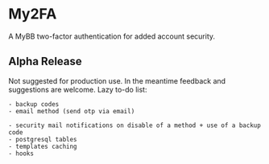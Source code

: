# My2FA

A MyBB two-factor authentication for added account security.

## Alpha Release

Not suggested for production use. In the meantime feedback and suggestions are welcome. Lazy to-do list:

```
- backup codes
- email method (send otp via email)

- security mail notifications on disable of a method + use of a backup code
- postgresql tables
- templates caching
- hooks
```

